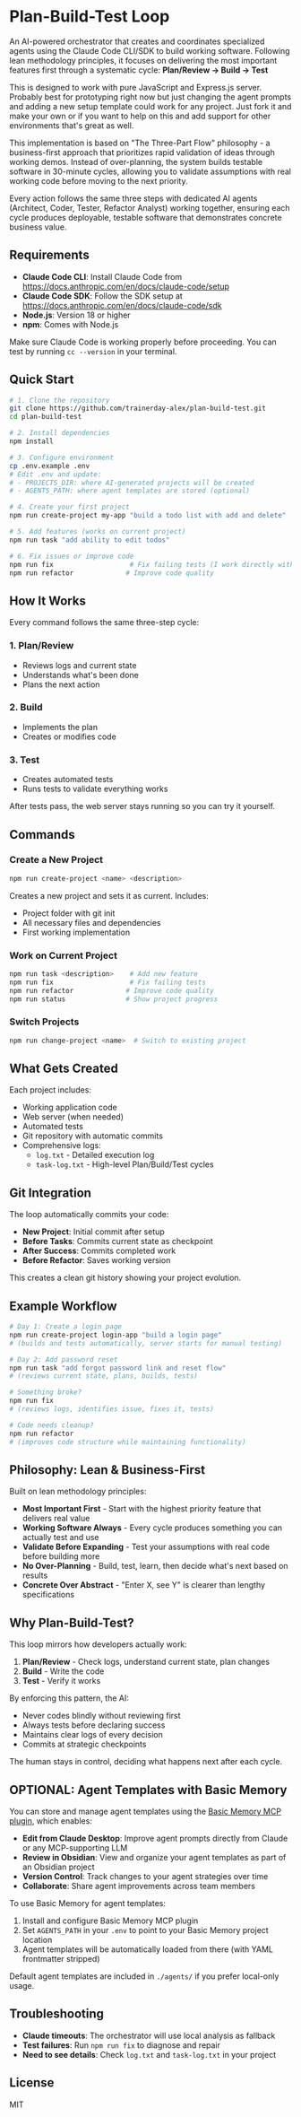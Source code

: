 # Plan-Build-Test Loop

An AI-powered orchestrator that creates and coordinates specialized agents using the Claude Code CLI/SDK to build working software. Following lean methodology principles, it focuses on delivering the most important features first through a systematic cycle: **Plan/Review → Build → Test**

This is designed to work with pure JavaScript and Express.js server. Probably best for prototyping right now but just changing the agent prompts and adding a new setup template could work for any project. Just fork it and make your own or if you want to help on this and add support for other environments that's great as well.

This implementation is based on "The Three-Part Flow" philosophy - a business-first approach that prioritizes rapid validation of ideas through working demos. Instead of over-planning, the system builds testable software in 30-minute cycles, allowing you to validate assumptions with real working code before moving to the next priority.

Every action follows the same three steps with dedicated AI agents (Architect, Coder, Tester, Refactor Analyst) working together, ensuring each cycle produces deployable, testable software that demonstrates concrete business value.

## Requirements

- **Claude Code CLI**: Install Claude Code from https://docs.anthropic.com/en/docs/claude-code/setup
- **Claude Code SDK**: Follow the SDK setup at https://docs.anthropic.com/en/docs/claude-code/sdk
- **Node.js**: Version 18 or higher
- **npm**: Comes with Node.js

Make sure Claude Code is working properly before proceeding. You can test by running `cc --version` in your terminal.

## Quick Start

```bash
# 1. Clone the repository
git clone https://github.com/trainerday-alex/plan-build-test.git
cd plan-build-test

# 2. Install dependencies
npm install

# 3. Configure environment
cp .env.example .env
# Edit .env and update:
# - PROJECTS_DIR: where AI-generated projects will be created
# - AGENTS_PATH: where agent templates are stored (optional)

# 4. Create your first project
npm run create-project my-app "build a todo list with add and delete"

# 5. Add features (works on current project)
npm run task "add ability to edit todos"

# 6. Fix issues or improve code
npm run fix                   # Fix failing tests (I work directly with Claude Code on this part)
npm run refactor             # Improve code quality
```

## How It Works

Every command follows the same three-step cycle:

### 1. Plan/Review
- Reviews logs and current state
- Understands what's been done
- Plans the next action

### 2. Build
- Implements the plan
- Creates or modifies code

### 3. Test
- Creates automated tests
- Runs tests to validate everything works

After tests pass, the web server stays running so you can try it yourself.

## Commands

### Create a New Project
```bash
npm run create-project <name> <description>
```
Creates a new project and sets it as current. Includes:
- Project folder with git init
- All necessary files and dependencies
- First working implementation

### Work on Current Project
```bash
npm run task <description>    # Add new feature
npm run fix                   # Fix failing tests
npm run refactor             # Improve code quality
npm run status               # Show project progress
```

### Switch Projects
```bash
npm run change-project <name>  # Switch to existing project
```

## What Gets Created

Each project includes:
- Working application code
- Web server (when needed)
- Automated tests
- Git repository with automatic commits
- Comprehensive logs:
  - `log.txt` - Detailed execution log
  - `task-log.txt` - High-level Plan/Build/Test cycles

## Git Integration

The loop automatically commits your code:
- **New Project**: Initial commit after setup
- **Before Tasks**: Commits current state as checkpoint
- **After Success**: Commits completed work
- **Before Refactor**: Saves working version

This creates a clean git history showing your project evolution.

## Example Workflow

```bash
# Day 1: Create a login page
npm run create-project login-app "build a login page"
# (builds and tests automatically, server starts for manual testing)

# Day 2: Add password reset
npm run task "add forgot password link and reset flow"
# (reviews current state, plans, builds, tests)

# Something broke?
npm run fix
# (reviews logs, identifies issue, fixes it, tests)

# Code needs cleanup?
npm run refactor
# (improves code structure while maintaining functionality)
```

## Philosophy: Lean & Business-First

Built on lean methodology principles:
- **Most Important First** - Start with the highest priority feature that delivers real value
- **Working Software Always** - Every cycle produces something you can actually test and use
- **Validate Before Expanding** - Test your assumptions with real code before building more
- **No Over-Planning** - Build, test, learn, then decide what's next based on results
- **Concrete Over Abstract** - "Enter X, see Y" is clearer than lengthy specifications

## Why Plan-Build-Test?

This loop mirrors how developers actually work:

1. **Plan/Review** - Check logs, understand current state, plan changes
2. **Build** - Write the code
3. **Test** - Verify it works

By enforcing this pattern, the AI:
- Never codes blindly without reviewing first
- Always tests before declaring success
- Maintains clear logs of every decision
- Commits at strategic checkpoints

The human stays in control, deciding what happens next after each cycle.

## OPTIONAL: Agent Templates with Basic Memory

You can store and manage agent templates using the [Basic Memory MCP plugin](https://github.com/BasicMCP/basic-memory), which enables:

- **Edit from Claude Desktop**: Improve agent prompts directly from Claude or any MCP-supporting LLM
- **Review in Obsidian**: View and organize your agent templates as part of an Obsidian project
- **Version Control**: Track changes to your agent strategies over time
- **Collaborate**: Share agent improvements across team members

To use Basic Memory for agent templates:
1. Install and configure Basic Memory MCP plugin
2. Set `AGENTS_PATH` in your `.env` to point to your Basic Memory project location
3. Agent templates will be automatically loaded from there (with YAML frontmatter stripped)

Default agent templates are included in `./agents/` if you prefer local-only usage.

## Troubleshooting

- **Claude timeouts**: The orchestrator will use local analysis as fallback
- **Test failures**: Run `npm run fix` to diagnose and repair
- **Need to see details**: Check `log.txt` and `task-log.txt` in your project

## License

MIT